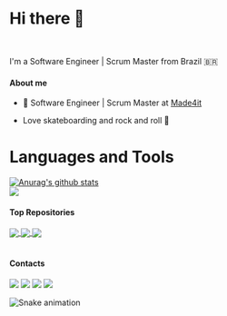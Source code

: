 # Hi there 👋

<br />

I'm a Software Engineer | Scrum Master from Brazil 🇧🇷

#### About me

- 💼 Software Engineer | Scrum Master at [Made4it](https://www.made4it.com.br/)

- Love skateboarding and rock and roll 🤘


# Languages and Tools 
<!--- 
<code><img height="20" src="https://raw.githubusercontent.com/github/explore/80688e429a7d4ef2fca1e82350fe8e3517d3494d/topics/javascript/javascript.png"></code>
<code><img height="20" src="https://raw.githubusercontent.com/github/explore/80688e429a7d4ef2fca1e82350fe8e3517d3494d/topics/typescript/typescript.png"></code>
<code><img height="20" src="https://raw.githubusercontent.com/github/explore/80688e429a7d4ef2fca1e82350fe8e3517d3494d/topics/react/react.png"></code>
<code><img height="20" src="https://raw.githubusercontent.com/github/explore/5c058a388828bb5fde0bcafd4bc867b5bb3f26f3/topics/graphql/graphql.png"></code>
<code><img height="20" src="https://raw.githubusercontent.com/github/explore/80688e429a7d4ef2fca1e82350fe8e3517d3494d/topics/nodejs/nodejs.png"></code>     
--->

<a href="https://github.com/anuraghazra/github-readme-stats"><img align="center" src="https://github-readme-stats.vercel.app/api?username=luizrickfelix&show_icons=true&include_all_commits=true&theme=tokyonight&hide_border=true" alt="Anurag's github stats" />
</a><br />
<a href="https://github.com/anuraghazra/github-readme-stats"><img align="center" src="https://github-readme-stats.vercel.app/api/top-langs/?username=luizrickfelix&layout=compact&theme=tokyonight&hide_border=true" />
</a>


#### Top Repositories

<a href="https://github.com/luizrickfelix/pokeapi">
  <img align="center" src="https://github-readme-stats.vercel.app/api/pin/?username=luizrickfelix&repo=pokeapi&theme=tokyonight" />
</a>
<a href="https://github.com/luizrickfelix/eloquente-javascript">
  <img align="center" src="https://github-readme-stats.vercel.app/api/pin/?username=luizrickfelix&repo=dev-landing-page-master&theme=tokyonight" />
</a>
<a href="https://github.com/luizrickfelix/eloquente-javascript">
  <img align="center" src="https://github-readme-stats.vercel.app/api/pin/?username=luizrickfelix&repo=eloquente-javascript&theme=tokyonight" />
</a>
<!-- <a href="https://github.com/luizrickfelix/eloquente-javascript">
  <img align="center" src="https://github-readme-stats.vercel.app/api/pin/?username=luizrickfelix&repo=nlw3-discovery-happy&theme=tokyonight" />
</a> -->
<br />
<br />

#### Contacts

<div>  
  <a href="https://www.youtube.com/channel/UC8rcXeanRTj2SpEFUUj2o5g" target="_blank"><img src="https://img.shields.io/badge/YouTube-FF0000?style=for-the-badge&logo=youtube&logoColor=white" target="_blank"></a>  
  <a href="https://www.instagram.com/luizrickfelix/" target="_blank"><img src="https://img.shields.io/badge/-Instagram-%23E4405F?style=for-the-badge&logo=instagram&logoColor=white" target="_blank"></a>  
<!-- 	<a href="https://www.twitch.tv/rafaballerinii" target="_blank"><img src="https://img.shields.io/badge/Twitch-9146FF?style=for-the-badge&logo=twitch&logoColor=white" target="_blank"></a> -->  
 <!-- <a href="https://discord.gg/pDbY76q8Qf" target="_blank"><img src="https://img.shields.io/badge/Discord-7289DA?style=for-the-badge&logo=discord&logoColor=white" target="_blank"></a> -->  
  <a href = "mailto:luizrickfelix@gmail.com"><img src="https://img.shields.io/badge/-Gmail-%23333?style=for-the-badge&logo=gmail&logoColor=white" target="_blank"></a>  
  <a href="https://www.linkedin.com/in/luizrickfelix/" target="_blank"><img src="https://img.shields.io/badge/-LinkedIn-%230077B5?style=for-the-badge&logo=linkedin&logoColor=white" target="_blank"></a>
  
  ![Snake animation](https://github.com/luizrickfelix/luizrickfelix/blob/output/github-contribution-grid-snake.svg)
  
</div>

